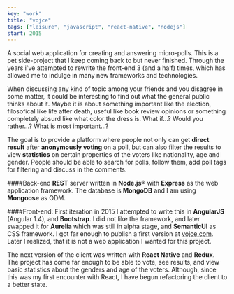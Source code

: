 ```yaml
---
key: "work"
title: "vojce"
tags: ["leisure", "javascript", "react-native", "nodejs"]
start: 2015
---
```

A social web application for creating and answering micro-polls. This is a pet side-project that I keep coming back to but never finished. Through the years i've attempted to rewrite the front-end 3 (and a half) times, which has allowed me to indulge in many new frameworks and technologies.
<!-- end -->
When discussing any kind of topic among your friends and you disagree in some matter, it could be interesting to find out what the general public thinks about it. Maybe it is about something important like the election, filosofical like life after death, useful like book review opinions or something completely absurd like what color the dress is. What if...? Would you rather...? What is most important...?

The goal is to provide a platform where people not only can get **direct result** after **anonymously voting** on a poll, but can also filter the results to view **statistics** on certain properties of the voters like nationality, age and gender. People should be able to search for polls, follow them, add poll tags for filtering and discuss in the comments.

####Back-end 
**REST** server written in **Node.js**® with **Express** as the web application framework. The database is **MongoDB** and I am using **Mongoose** as ODM.

####Front-end: 
First iteration in 2015 I attempted to write this in **AngularJS** (Angular 1.4), and **Bootstrap**. I did not like the framework, and later swapped it for **Aurelia** which was still in alpha stage, and **SemanticUI** as CSS framework. I got far enough to publish a first version at [vojce.com](https://www.vojce.com/). Later I realized, that it is not a web application I wanted for this project.

The next version of the client was written with **React Native** and **Redux**. The project has come far enough to be able to vote, see results, and view basic statistics about the genders and age of the voters. Although, since this was my first encounter with React, I have begun refactoring the client to a better state.